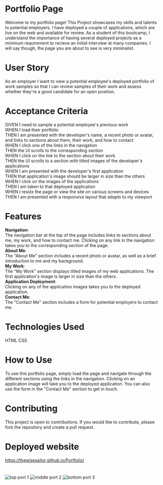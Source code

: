 # Portfolio Page
Welcome to my portfolio page! This Project showcases my skills and talents to potential employers. I have deployed a couple of applications, which are live on the web and available for review. As a student of this bootcamp, I understand the importance of having several deployed projects as a minimum requirement to recieve an initial interview at many companies. I will say though, the page you are about to see is very minimalist.

# User Story 
As an employer I want to view a potential employee's deployed portfolio of work samples so that I can review samples of their work and assess whether they're a good candidate for an open position.

# Acceptance Criteria
GIVEN I need to sample a potential employee's previous work<br>
WHEN I load their portfolio<br>
THEN I am presented with the developer's name, a recent photo or avatar, and links to sections about them, their work, and how to contact<br>
WHEN I click one of the links in the navigation<br>
THEN the UI scrolls to the corresponding section<br>
WHEN I click on the link to the section about their work<br>
THEN the UI scrolls to a section with titled images of the developer's applications<br>
WHEN I am presented with the developer's first application<br>
THEN that application's image should be larger in size than the others<br>
WHEN I click on the images of the applications<br>
THEN I am taken to that deployed application<br>
WHEN I resize the page or view the site on various screens and devices<br>
THEN I am presented with a responsive layout that adapts to my viewport<br>

# Features 
**Navigation**:<br> The navigation bar at the top of the page includes links to sections about me, my work, and how to contact me. Clicking on any link in the navigation takes you to the corresponding section of the page.<br>
**About Me**: <br> The "About Me" section includes a recent photo or avatar, as well as a brief introduction to me and my background.<br>
**My Work**: <br>The "My Work" section displays titled images of my web applications. The first application's image is larger in size than the others.<br>
**Application Deployment**:<br> Clicking on any of the application images takes you to the deployed application.<br>
**Contact Me**: <br>The "Contact Me" section includes a form for potential employers to contact me.

# Technologies Used
HTML
CSS
# How to Use
To use this portfolio page, simply load the page and navigate through the different sections using the links in the navigation. Clicking on an application image will take you to the deployed application. You can also use the form in the "Contact Me" section to get in touch.
# Contributing
This project is open to contributions. If you would like to contribute, please fork the repository and create a pull request.
# Deployed website
https://thewisesailor.github.io/Portfolio/
# 


![top port 1](https://user-images.githubusercontent.com/68026214/234404474-40657ecd-7993-41ec-86da-8047acb6d968.jpg)
![middle port 2](https://user-images.githubusercontent.com/68026214/234404781-427ada7c-f334-4ad0-ae27-7b3c7b904925.jpg)
![bottom port 3](https://user-images.githubusercontent.com/68026214/234404794-a8e2918c-fc94-4499-a9e1-132c438b7c74.jpg)
